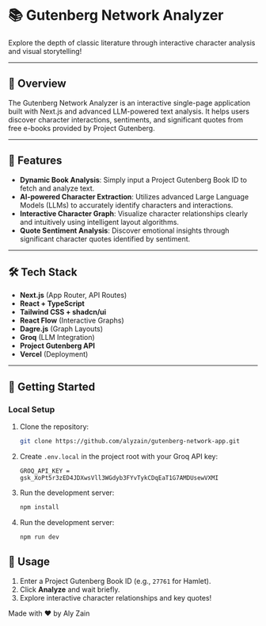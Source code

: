 # 📚 Gutenberg Network Analyzer

Explore the depth of classic literature through interactive character analysis and visual storytelling!

---

## 🚀 Overview

The Gutenberg Network Analyzer is an interactive single-page application built with Next.js and advanced LLM-powered text analysis. It helps users discover character interactions, sentiments, and significant quotes from free e-books provided by Project Gutenberg.

---

## 🎯 Features

- **Dynamic Book Analysis**: Simply input a Project Gutenberg Book ID to fetch and analyze text.
- **AI-powered Character Extraction**: Utilizes advanced Large Language Models (LLMs) to accurately identify characters and interactions.
- **Interactive Character Graph**: Visualize character relationships clearly and intuitively using intelligent layout algorithms.
- **Quote Sentiment Analysis**: Discover emotional insights through significant character quotes identified by sentiment.

---

## 🛠 Tech Stack

- **Next.js** (App Router, API Routes)
- **React + TypeScript**
- **Tailwind CSS + shadcn/ui**
- **React Flow** (Interactive Graphs)
- **Dagre.js** (Graph Layouts)
- **Groq** (LLM Integration)
- **Project Gutenberg API**
- **Vercel** (Deployment)

---

## 🚀 Getting Started

### Local Setup

1. Clone the repository:
   ```bash
   git clone https://github.com/alyzain/gutenberg-network-app.git
   ```
2. Create `.env.local` in the project root with your Groq API key:
   ```env
   GROQ_API_KEY = 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
   ```
3. Run the development server:
   ```bash
   npm install
   ```

3. Run the development server:
   ```bash
   npm run dev
   ```

## 📖 Usage

1. Enter a Project Gutenberg Book ID (e.g., `27761` for Hamlet).
2. Click **Analyze** and wait briefly.
3. Explore interactive character relationships and key quotes!

Made with ❤️ by Aly Zain